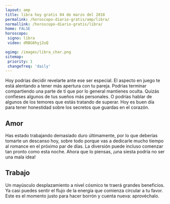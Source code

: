 ```yaml
---
layout: amp
title: libra hoy gratis 04 de marzo del 2018 
permalink: /horoscopo-diario-gratis/amp/libra/
normallink: /horoscopo-diario-gratis/libra/
home: FALSE
horoscopo:
 signo: libra
 video: dRBG6hyj2uQ

ogimg: /images/libra_char.png
sitemap:
 priority: 1
 changefreq: 'daily'
---
```



Hoy podrías decidir revelarte ante ese ser especial. El aspecto en juego te está alentando a tener más apertura con tu pareja. Podrías terminar compartiendo una parte de ti que por lo general mantienes oculta. Quizás confieses algunos de tus sueños más personales. O podrías hablar de algunos de los temores que estás tratando de superar. Hoy es buen día para tener honestidad sobre los secretos que guardas en el corazón.

## Amor

Has estado trabajando demasiado duro últimamente, por lo que deberías tomarte un descanso hoy, sobre todo porque vas a dedicarle mucho tiempo al romance en el próximo par de días. La diversión puede incluso comenzar tan pronto como esta noche. Ahora que lo piensas, ¡una siesta podría no ser una mala idea!

## Trabajo

Un mayúsculo desplazamiento a nivel cósmico te traerá grandes beneficios. Ya casi puedes sentir el flujo de la energía que comienza circular a tu favor. Este es el momento justo para hacer borrón y cuenta nueva: aprovéchalo.